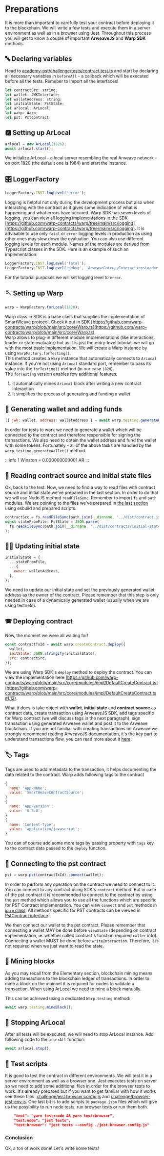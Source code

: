 # Preparations

It is more than important to carefully test your contract before deploying it to the blockchain. We will write a few tests and execute them in a server environment as well as in a browser using Jest. Throughout this process you will get to know a couple of important **ArweaveJS** and **Warp SDK** methods.

## 🔤 Declaring variables

Head to [academy-pst/challenge/tests/contract.test.ts](https://github.com/warp-contracts/academy/tree/main/warp-academy-pst/challenge/tests/contract.test.ts) and start by declaring all necessary variables in `beforeAll` - a callback which will be executed before all the tests. Remeber to import all the interfaces!

```js
let contractSrc: string;
let wallet: JWKInterface;
let walletAddress: string;
let initialState: PstState;
let arlocal: ArLocal;
let warp: Warp;
let pst: PstContract;
```

## 🅰️ Setting up ArLocal

```js
arlocal = new ArLocal(1820);
await arlocal.start();
```

We initialize ArLocal - a local server resembling the real Arweave network - on port 1820 (the default one is 1984) and start the instance.

## 🎛️ LoggerFactory

```js
LoggerFactory.INST.logLevel('error');
```

Logging is helpful not only during the development process but also when interacting with the contract as it gives some indication of what is happening and what errors have occured. Warp SDK has seven levels of logging, you can view all logging implementations in the SDK [https://github.com/warp-contracts/warp/tree/main/src/logging](https://github.com/warp-contracts/warp/tree/main/src/logging). It is advisable to use only `fatal` or `error` logging levels in production as using other ones may slow down the evaluation. You can also use different logging levels for each module. Names of the modules are derived from Typescript classes in the SDK. Here is an example of such an implementation:

```js
LoggerFactory.INST.logLevel('fatal');
LoggerFactory.INST.logLevel('debug', 'ArweaveGatewayInteractionsLoader');
```

For the tutorial purposes we will set logging level to `error`.

## 🪡 Setting up Warp

```js
warp = WarpFactory.forLocal(1820);
```

Warp class in SDK is a base class that supplies the implementation of SmartWeave protocol.
Check it out in SDK [https://github.com/warp-contracts/warp/blob/main/src/core/Warp.ts](https://github.com/warp-contracts/warp/blob/main/src/core/Warp.ts).  
Warp allows to plug-in different module implementations (like interactions loader or state evaluator) but as it is just the entry-level tutorial,
we will go with the most basic implementation.
We will create a Warp instance by using `WarpFactory.forTesting()`.  
This method creates a `Warp` instance that automatically connects to `ArLocal` instance.
If you're not using `ArLocal` standard port, remember to pass its value into the `forTesting()` method
(in our case `1820`).   
The `forTesting` version enables few additional features:
1. it automatically mines `ArLocal` block after writing a new contract interaction
2. it simplifies the process of generating and funding a wallet

## 👛 Generating wallet and adding funds

```js
({ jwk: wallet, address: walletAddress } = await warp.testing.generateWallet());
```

In order for tests to work we need to generate a wallet which will be connected to the contract and therefore responsible for signing the transactions.
We also need to obtain the wallet address and fund the wallet with some tokens. 
Fortunately - all of the above tasks are handled by the `warp.testing.generateWallet()` method.

:::info
1 Winston = 0.000000000001 AR
:::

## 📰 Reading contract source and initial state files

Ok, back to the test. Now, we need to find a way to read files with contract source and initial state we've prepared in the last section. In order to do that we will use NodeJS method `readFileSync`. Remember to import `fs` and `path` modules. We are pointing to the files we've prepared in [the last section](../writing-pst-contract/contract-source#-bundling-contract) using esbuild and prepared scripts.

```js
contractSrc = fs.readFileSync(path.join(__dirname, '../dist/contract.js'), 'utf8');
const stateFromFile: PstState = JSON.parse(
  fs.readFileSync(path.join(__dirname, '../dist/contracts/initial-state.json'), 'utf8')
);
```

## ✍🏻 Updating initial state

```js
initialState = {
  ...stateFromFile,
  ...{
    owner: walletAddress,
  },
};
```

We need to update our initial state and set the previously generated wallet address as the owner of the contract. Please remember that this step is only needed in case of a dynamically generated wallet (usually when we are using testnets).

## 🪗 Deploying contract

Now, the moment we were all waiting for!

```js
const contractTxId = await warp.createContract.deploy({
  wallet,
  initState: JSON.stringify(initialState),
  src: contractSrc,
});
```

We are using Warp SDK's `deploy` method to deploy the contract. You can view the implementation here [https://github.com/warp-contracts/warp/blob/main/src/core/modules/impl/DefaultCreateContract.ts](https://github.com/warp-contracts/warp/blob/main/src/core/modules/impl/DefaultCreateContract.ts#L12).

What it does is take object with **wallet**, **initial state** and **contract source** as contract data, create transaction using ArweaveJS SDK, add tags specific for Warp contract (we will discuss tags in the next paragraph), sign transaction using generated Arweave wallet and post it to the Arweave blockchain.
If you are not familiar with creating transactions on Arweave we strongly recommend reading ArweaveJS documentation, it's the key part to understand transactions flow, you can read more about it [here](https://github.com/ArweaveTeam/arweave-js#transactions).

## 🏷️ Tags

Tags are used to add metadata to the transaction, it helps documenting the data related to the contract. Warp adds following tags to the contract

```js
{
  name: 'App-Name';
  value: 'SmartWeaveContractSource';
}
{
  name: 'App-Version';
  value: '0.3.0';
}
{
  name: 'Content-Type';
  value: 'application/javascript';
}
```

You can of course add some more tags by passing property with `tags` key to the contract data passed to the `deploy` function.

## 🔌 Connecting to the pst contract

```js
pst = warp.pst(contractTxId).connect(wallet);
```

In order to perform any operation on the contract we need to connect to it. You can connect to any contract using SDK's `contract` method. But in case of the pst contract it is recommended to connect to the contract by using the `pst` method which allows you to use all the functions which are specific for PST Contract implementation. You can view `connect` and `pst` methods in [`Warp` class](https://github.com/warp-contracts/warp/blob/main/src/core/Warp.ts#L47). All methods specific for PST contracts can be viewed in [PstContract interface](https://github.com/warp-contracts/warp/blob/main/src/contract/PstContract.ts#L73).

We then connect our wallet to the pst contract. Please remember that connecting a wallet MAY be done before `viewState` (depending on contract implementation, ie. whether called contract's function required `caller` info). Connecting a wallet MUST be done before `writeInteraction`. Therefore, it is not required when we just want to read the state.

## 🚧 Mining blocks

As you may recall from the Elementary section, blockchain mining means adding transactions to the blockchain ledger of transactions.
In order to mine a block on the mainnet it is required for nodes to validate a transaction.
When using ArLocal we need to mine a block manually.

This can be achieved using a dedicated `Warp.testing` method:

```js
await warp.testing.mineBlock();
```

## 🛑 Stopping ArLocal

After all tests will be executed, we will need to stop ArLocal instance. Add following code to the `afterAll` function:

```js
await arlocal.stop();
```

## 📜 Test scripts

It is good to test the contract in different environments. We will test it in a server environment as well as a browser one. Jest executes tests on server so we need to add some additional files in order for the browser tests to work. It's already prepared but if you want to get familiar with how it works see these files: [challenge/jest.browser.config.js](https://github.com/warp-contracts/academy/blob/main/warp-academy-pst/challenge/jest.browser.config.js) and [challenge/browser-jest-env.js](https://github.com/warp-contracts/academy/blob/main/warp-academy-pst/challenge/browser-jest-env.js). One last bit is to add scripts to `package.json` files which will give us the possibility to run node tests, run browser tests or run them both.

```json
    "test": "yarn test:node && yarn test:browser",
    "test:node": "jest tests",
    "test:browser": "jest tests --config ./jest.browser.config.js"
```

### Conclusion

Ok, a ton of work done! Let's write some tests!
